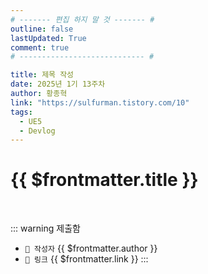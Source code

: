 ```yaml
---
# ------- 편집 하지 말 것 ------- #
outline: false
lastUpdated: True
comment: true
# ---------------------------- #

title: 제목 작성
date: 2025년 1기 13주차
author: 황종혁
link: "https://sulfurman.tistory.com/10"
tags:
  - UE5
  - Devlog
---
```


# {{ $frontmatter.title }}

<br>

<!-- 여기는 냅두기 -->
::: warning 제출함
 - `🥳 작성자` {{ $frontmatter.author }}
 - `🔗 링크` <a :href="$frontmatter.link" target="_blank" rel="noopener"> {{ $frontmatter.link }} </a>
::: 

<!-- 업데이트 사항 등 필요한 내용 아래부터 자유롭게 사용 -->